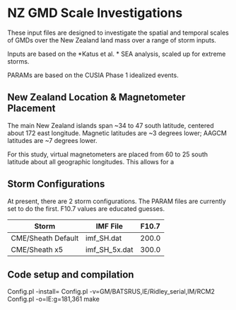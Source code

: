 # NZ GMD Scale Investigations

These input files are designed to investigate the spatial and temporal scales
of GMDs over the New Zealand land mass over a range of storm inputs.

Inputs are based on the *Katus et al. * SEA analysis, scaled up for extreme
storms.

PARAMs are based on the CUSIA Phase 1 idealized events.

## New Zealand Location & Magnetometer Placement
The main New Zealand islands span ~34 to 47 south latitude, centered about 172 east longitude.
Magnetic latitudes are ~3 degrees lower; AAGCM latitudes are ~7 degrees lower.

For this study, virtual magnetometers are placed from 60 to 25 south latitude about all geographic longitudes.
This allows for a

## Storm Configurations
At present, there are 2 storm configurations.  The PARAM files are currently set
to do the first. F10.7 values are educated guesses.

|Storm              | IMF File     | F10.7 |
|-------------------|--------------|-------|
|CME/Sheath Default | imf_SH.dat   | 200.0 |
|CME/Sheath x5      | imf_SH_5x.dat| 300.0 |

## Code setup and compilation
Config.pl -install=
Config.pl -v=GM/BATSRUS,IE/Ridley_serial,IM/RCM2
Config.pl -o=IE:g=181,361
make
